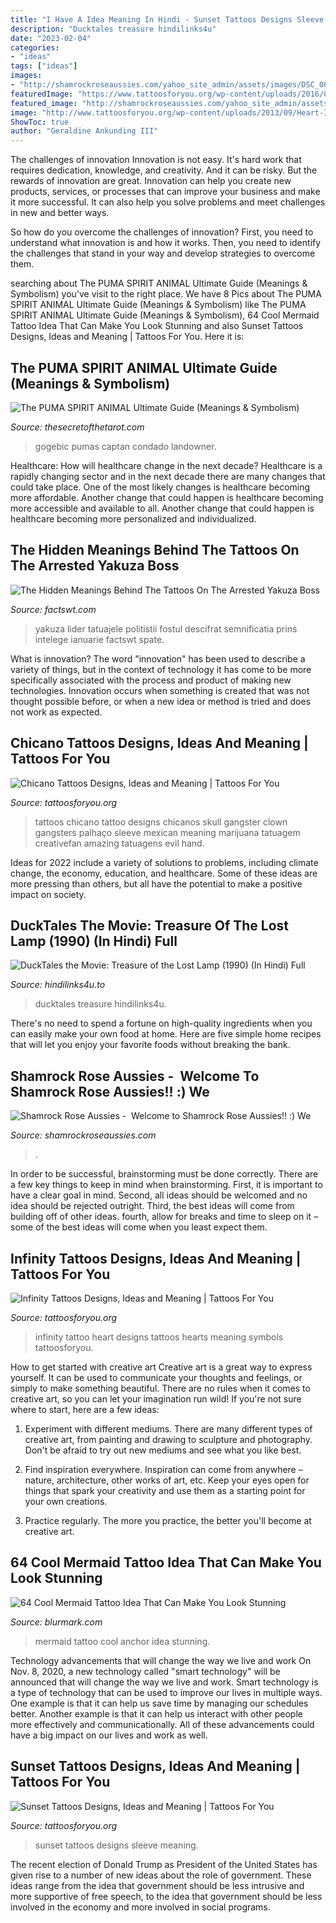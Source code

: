 ```yaml
---
title: "I Have A Idea Meaning In Hindi - Sunset Tattoos Designs Sleeve Meaning"
description: "Ducktales treasure hindilinks4u"
date: "2023-02-04"
categories:
- "ideas"
tags: ["ideas"]
images:
- "http://shamrockroseaussies.com/yahoo_site_admin/assets/images/DSC_0061.262180039_std.JPG"
featuredImage: "https://www.tattoosforyou.org/wp-content/uploads/2016/05/Tattoos-Chicanos.jpg"
featured_image: "http://shamrockroseaussies.com/yahoo_site_admin/assets/images/DSC_0061.262180039_std.JPG"
image: "http://www.tattoosforyou.org/wp-content/uploads/2013/09/Heart-Infinity-Tattoo.jpg"
ShowToc: true
author: "Geraldine Ankunding III"
---
```



The challenges of innovation
Innovation is not easy. It's hard work that requires dedication, knowledge, and creativity. And it can be risky. But the rewards of innovation are great.
Innovation can help you create new products, services, or processes that can improve your business and make it more successful. It can also help you solve problems and meet challenges in new and better ways.

So how do you overcome the challenges of innovation? First, you need to understand what innovation is and how it works. Then, you need to identify the challenges that stand in your way and develop strategies to overcome them.

	

		
searching about The PUMA SPIRIT ANIMAL Ultimate Guide (Meanings &amp; Symbolism) you've visit to the right place. We have 8 Pics about The PUMA SPIRIT ANIMAL Ultimate Guide (Meanings &amp; Symbolism) like The PUMA SPIRIT ANIMAL Ultimate Guide (Meanings &amp; Symbolism), 64 Cool Mermaid Tattoo Idea That Can Make You Look Stunning and also Sunset Tattoos Designs, Ideas and Meaning | Tattoos For You. Here it is:
		
    
## The PUMA SPIRIT ANIMAL Ultimate Guide (Meanings &amp; Symbolism)

<img loading=lazy src="https://thesecretofthetarot.com/wp-content/uploads/2019/03/puma.jpg" onerror="this.onerror=null;this.src='https://tse2.mm.bing.net/th?id=OIP.h_NjsZ4-_HLFbZ-RSlTdngHaE7&amp;pid=15.1';" alt="The PUMA SPIRIT ANIMAL Ultimate Guide (Meanings &amp; Symbolism)">

_Source: thesecretofthetarot.com_

>gogebic pumas captan condado landowner. 

	

Healthcare: How will healthcare change in the next decade?
Healthcare is a rapidly changing sector and in the next decade there are many changes that could take place. One of the most likely changes is healthcare becoming more affordable. Another change that could happen is healthcare becoming more accessible and available to all. Another change that could happen is healthcare becoming more personalized and individualized.

    
## The Hidden Meanings Behind The Tattoos On The Arrested Yakuza Boss

<img loading=lazy src="https://www.factswt.com/wp-content/uploads/2018/01/yakuza-tattoo-758x398.png" onerror="this.onerror=null;this.src='https://tse2.mm.bing.net/th?id=OIP.uy1H3s1cGliumaytnFGXSQHaD4&amp;pid=15.1';" alt="The Hidden Meanings Behind The Tattoos On The Arrested Yakuza Boss">

_Source: factswt.com_

>yakuza lider tatuajele politistii fostul descifrat semnificatia prins intelege ianuarie factswt spate. 

	

What is innovation?
The word "innovation" has been used to describe a variety of things, but in the context of technology it has come to be more specifically associated with the process and product of making new technologies. Innovation occurs when something is created that was not thought possible before, or when a new idea or method is tried and does not work as expected.

    
## Chicano Tattoos Designs, Ideas And Meaning | Tattoos For You

<img loading=lazy src="https://www.tattoosforyou.org/wp-content/uploads/2016/05/Tattoos-Chicanos.jpg" onerror="this.onerror=null;this.src='https://tse4.mm.bing.net/th?id=OIP.EVRDeg1o0TCEkETpejtlgAHaL9&amp;pid=15.1';" alt="Chicano Tattoos Designs, Ideas and Meaning | Tattoos For You">

_Source: tattoosforyou.org_

>tattoos chicano tattoo designs chicanos skull gangster clown gangsters palhaço sleeve mexican meaning marijuana tatuagem creativefan amazing tatuagens evil hand. 

	

Ideas for 2022 include a variety of solutions to problems, including climate change, the economy, education, and healthcare. Some of these ideas are more pressing than others, but all have the potential to make a positive impact on society.

    
## DuckTales The Movie: Treasure Of The Lost Lamp (1990) (In Hindi) Full

<img loading=lazy src="https://img.hindilinks4u.to/2015/08/DuckTales-the-Movie-Treasure-of-the-Lost-Lamp-1990-In-Hindi.jpg" onerror="this.onerror=null;this.src='https://tse2.mm.bing.net/th?id=OIP.SgAk9XQAB1FZVfjTBIe4pAHaKs&amp;pid=15.1';" alt="DuckTales the Movie: Treasure of the Lost Lamp (1990) (In Hindi) Full">

_Source: hindilinks4u.to_

>ducktales treasure hindilinks4u. 

	

There's no need to spend a fortune on high-quality ingredients when you can easily make your own food at home. Here are five simple home recipes that will let you enjoy your favorite foods without breaking the bank.

    
## Shamrock Rose Aussies - ﻿﻿﻿ Welcome To Shamrock Rose Aussies!! :) We

<img loading=lazy src="http://shamrockroseaussies.com/yahoo_site_admin/assets/images/DSC_0061.262180039_std.JPG" onerror="this.onerror=null;this.src='https://tse4.mm.bing.net/th?id=OIP.F8ke_kyOo-K187VSgFiNLQHaFR&amp;pid=15.1';" alt="Shamrock Rose Aussies - ﻿﻿﻿ Welcome to Shamrock Rose Aussies!! :) We">

_Source: shamrockroseaussies.com_

>. 

	

In order to be successful, brainstorming must be done correctly. There are a few key things to keep in mind when brainstorming. First, it is important to have a clear goal in mind. Second, all ideas should be welcomed and no idea should be rejected outright. Third, the best ideas will come from building off of other ideas. fourth, allow for breaks and time to sleep on it – some of the best ideas will come when you least expect them.

    
## Infinity Tattoos Designs, Ideas And Meaning | Tattoos For You

<img loading=lazy src="http://www.tattoosforyou.org/wp-content/uploads/2013/09/Heart-Infinity-Tattoo.jpg" onerror="this.onerror=null;this.src='https://tse1.mm.bing.net/th?id=OIP._LvS1OQuD_w2BjVJ4S6RTwHaJ4&amp;pid=15.1';" alt="Infinity Tattoos Designs, Ideas and Meaning | Tattoos For You">

_Source: tattoosforyou.org_

>infinity tattoo heart designs tattoos hearts meaning symbols tattoosforyou. 

	

How to get started with creative art
Creative art is a great way to express yourself. It can be used to communicate your thoughts and feelings, or simply to make something beautiful. There are no rules when it comes to creative art, so you can let your imagination run wild! If you're not sure where to start, here are a few ideas:
1. Experiment with different mediums. There are many different types of creative art, from painting and drawing to sculpture and photography. Don't be afraid to try out new mediums and see what you like best.

2. Find inspiration everywhere. Inspiration can come from anywhere – nature, architecture, other works of art, etc. Keep your eyes open for things that spark your creativity and use them as a starting point for your own creations.

3. Practice regularly. The more you practice, the better you'll become at creative art.

    
## 64 Cool Mermaid Tattoo Idea That Can Make You Look Stunning

<img loading=lazy src="http://www.blurmark.com/wp-content/uploads/2017/05/Mermaid-With-Anchor.jpg" onerror="this.onerror=null;this.src='https://tse1.mm.bing.net/th?id=OIP.Na9Re3ukZcGLJ7JUMEWUIQHaNK&amp;pid=15.1';" alt="64 Cool Mermaid Tattoo Idea That Can Make You Look Stunning">

_Source: blurmark.com_

>mermaid tattoo cool anchor idea stunning. 

	

Technology advancements that will change the way we live and work
On Nov. 8, 2020, a new technology called "smart technology" will be announced that will change the way we live and work. Smart technology is a type of technology that can be used to improve our lives in multiple ways. One example is that it can help us save time by managing our schedules better. Another example is that it can help us interact with other people more effectively and communicationally. All of these advancements could have a big impact on our lives and work as well.

    
## Sunset Tattoos Designs, Ideas And Meaning | Tattoos For You

<img loading=lazy src="https://www.tattoosforyou.org/wp-content/uploads/2016/03/Sunset-Sleeve-Tattoos.jpg" onerror="this.onerror=null;this.src='https://tse3.mm.bing.net/th?id=OIP.PT3rJapPHb8bAs2kE6UyAAAAAA&amp;pid=15.1';" alt="Sunset Tattoos Designs, Ideas and Meaning | Tattoos For You">

_Source: tattoosforyou.org_

>sunset tattoos designs sleeve meaning. 

	

The recent election of Donald Trump as President of the United States has given rise to a number of new ideas about the role of government. These ideas range from the idea that government should be less intrusive and more supportive of free speech, to the idea that government should be less involved in the economy and more involved in social programs.

